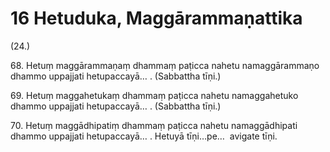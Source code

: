 # 16 Hetuduka, Maggārammaṇattika

(24.)

68\. Hetuṃ maggārammaṇaṃ dhammaṃ paṭicca nahetu namaggārammaṇo dhammo uppajjati hetupaccayā… . (Sabbattha tīṇi.)

69\. Hetuṃ maggahetukaṃ dhammaṃ paṭicca nahetu namaggahetuko dhammo uppajjati hetupaccayā… . (Sabbattha tīṇi.)

70\. Hetuṃ maggādhipatiṃ dhammaṃ paṭicca nahetu namaggādhipati dhammo uppajjati hetupaccayā… . Hetuyā tīṇi…pe…  avigate tīṇi.

